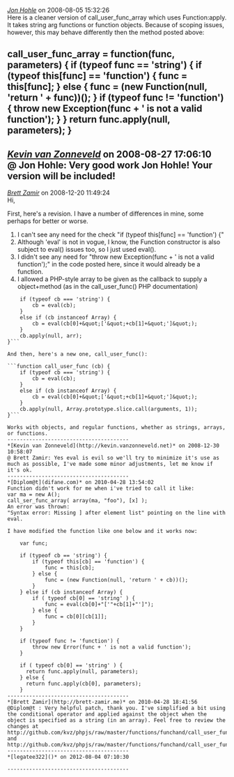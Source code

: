 *[Jon Hohle]()* on 2008-08-05 15:32:26  
Here is a cleaner version of call_user_func_array which uses Function:apply. It takes string arg functions or function objects. Because of scoping issues, however, this may behave differently then the method posted above:

call_user_func_array = function(func, parameters) {
    if (typeof func == 'string') {
        if (typeof this[func] == 'function') { func = this[func]; }
        else {
            func = (new Function(null, 'return ' + func))();
        }
        if (typeof func != 'function') {
            throw new Exception(func + ' is not a valid function');
        }
    }
    return func.apply(null, parameters);
}
---------------------------------------
*[Kevin van Zonneveld](http://kevin.vanzonneveld.net)* on 2008-08-27 17:06:10  
@ Jon Hohle: Very good work Jon Hohle! Your version will be included!
---------------------------------------
*[Brett Zamir](http://bahai-library.com)* on 2008-12-20 11:49:24  
Hi,

First, here's a revision. I have a number of differences in mine, some perhaps for better or worse.

1) I can't see any need for the check &quot;if (typeof this[func] == 'function') {&quot;
2) Although 'eval' is not in vogue, I know, the Function constructor is also subject to eval() issues too, so I just used eval().
3) I didn't see any need for &quot;throw new Exception(func + ' is not a valid function');&quot; in the code posted here, since it would already be a function.
4) I allowed a PHP-style array to be given as the callback to supply a object+method (as in the call_user_func() PHP documentation)

```function call_user_func_array (cb, arr) {
    if (typeof cb === 'string') {
        cb = eval(cb);
    }
    else if (cb instanceof Array) {
        cb = eval(cb[0]+&quot;['&quot;+cb[1]+&quot;']&quot;);
    }
    cb.apply(null, arr);
}```

And then, here's a new one, call_user_func():

```function call_user_func (cb) {
    if (typeof cb === 'string') {
        cb = eval(cb);
    }
    else if (cb instanceof Array) {
        cb = eval(cb[0]+&quot;['&quot;+cb[1]+&quot;']&quot;);
    }
    cb.apply(null, Array.prototype.slice.call(arguments, 1));
}```

Works with objects, and regular functions, whether as strings, arrays, or functions.
---------------------------------------
*[Kevin van Zonneveld](http://kevin.vanzonneveld.net)* on 2008-12-30 10:58:07  
@ Brett Zamir: Yes eval is evil so we'll try to minimize it's use as much as possible, I've made some minor adjustments, let me know if it's ok.
---------------------------------------
*[Diplom@t](difane.com)* on 2010-04-28 13:54:02  
Function didn't work for me when i've tried to call it like:
var ma = new A();
call_ser_func_array( array(ma, "foo"), [x] );
An error was thrown:
"Syntax error: Missing ] after element list" pointing on the line with eval.

I have modified the function like one below and it works now:
    
    var func;

    if (typeof cb == 'string') {
        if (typeof this[cb] == 'function') {
            func = this[cb];
        } else {
            func = (new Function(null, 'return ' + cb))();
        }
    } else if (cb instanceof Array) {
        if ( typeof cb[0] == 'string' ) {
            func = eval(cb[0]+"['"+cb[1]+"']");
        } else {
            func = cb[0][cb[1]];
        }
    }
    
    if (typeof func != 'function') {
        throw new Error(func + ' is not a valid function');
    }

    if ( typeof cb[0] == 'string' ) {
      return func.apply(null, parameters);
    } else {
      return func.apply(cb[0], parameters);
    }
---------------------------------------
*[Brett Zamir](http://brett-zamir.me)* on 2010-04-28 18:41:56  
@Diplom@t : Very helpful patch, thank you. I've simplified a bit using the conditional operator and applied against the object when the object is specified as a string (in an array). Feel free to review the changes at http://github.com/kvz/phpjs/raw/master/functions/funchand/call_user_func_array.js and http://github.com/kvz/phpjs/raw/master/functions/funchand/call_user_func.js
---------------------------------------
*[legatee322]()* on 2012-08-04 07:10:30  

---------------------------------------
